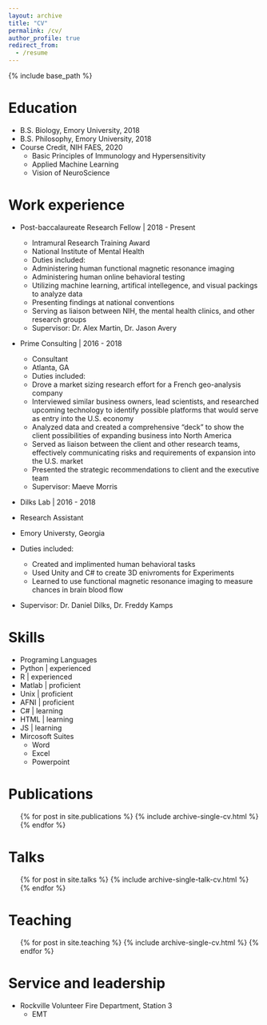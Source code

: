 ```yaml
---
layout: archive
title: "CV"
permalink: /cv/
author_profile: true
redirect_from:
  - /resume
---
```


{% include base_path %}

Education
======
* B.S. Biology, Emory University, 2018
* B.S. Philosophy, Emory University, 2018
* Course Credit, NIH FAES, 2020
  * Basic Principles of Immunology and Hypersensitivity
  * Applied Machine Learning
  * Vision of NeuroScience 


Work experience
======
* Post-baccalaureate Research Fellow | 2018 - Present
  * Intramural Research Training Award
  * National Institute of Mental Health
  * Duties included: 
   * Administering human functional magnetic resonance imaging
   * Administering human online behavioral testing
   * Utilizing machine learning, artifical intellegence, and visual packings to analyze data
   * Presenting findings at national conventions 
   * Serving as liaison between NIH, the mental health clinics, and other research groups
  * Supervisor: Dr. Alex Martin, Dr. Jason Avery

* Prime Consulting | 2016 - 2018
  * Consultant
  * Atlanta, GA
  * Duties included: 
   * Drove a market sizing research effort for a French geo-analysis company
   * Interviewed similar business owners, lead scientists, and researched upcoming technology to identify possible platforms that would serve as entry into the U.S. economy
   * Analyzed data and created a comprehensive “deck”  to show the client possibilities of expanding business into North America
   * Served as liaison between the client and other research teams, effectively communicating risks and requirements of expansion into the U.S. market 
   * Presented the strategic recommendations to client and the executive team
  * Supervisor: Maeve Morris
  
 * Dilks Lab | 2016 - 2018
  * Research Assistant 
  * Emory Universty, Georgia 
  * Duties included:
    * Created and implimented human behavioral tasks 
    * Used Unity and C# to create 3D enivroments for Experiments 
    * Learned to use functional magnetic resonance imaging to measure chances in brain blood flow 
  * Supervisor: Dr. Daniel Dilks, Dr. Freddy Kamps 
  
Skills
======
 * Programing Languages
  * Python | experienced 
  * R      | experienced 
  * Matlab | proficient 
  * Unix   | proficient
  * AFNI   | proficient
  * C#     | learning
  * HTML   | learning 
  * JS     | learning
* Mircosoft Suites 
  * Word
  * Excel
  * Powerpoint

Publications
======
  <ul>{% for post in site.publications %}
    {% include archive-single-cv.html %}
  {% endfor %}</ul>
  
Talks
======
  <ul>{% for post in site.talks %}
    {% include archive-single-talk-cv.html %}
  {% endfor %}</ul>
  
Teaching
======
  <ul>{% for post in site.teaching %}
    {% include archive-single-cv.html %}
  {% endfor %}</ul>
  
Service and leadership
======
* Rockville Volunteer Fire Department, Station 3
  * EMT

